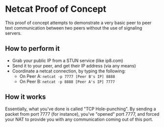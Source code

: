 # Netcat Proof of Concept

This proof of concept attempts to demonstrate a very basic peer to peer text communication between two peers without the use of signaling servers.

## How to perform it
- Grab your public IP from a STUN service (like ip8.com)
- Send it to your peer, and get their IP address (via any means)
- Coordinate a netcat connection, by typing the following:
  - On Peer A: `netcat -p 7777 [Peer B's IP] 8888`
  - On Peer B: `netcat -p 8888 [Peer A's IP] 7777`

## How it works
Essentially, what you've done is called "TCP Hole-punching". By sending a packet from port 7777 (for instance), you've "opened" port 7777, and forced your NAT to provide you with any communication coming out of this port.

